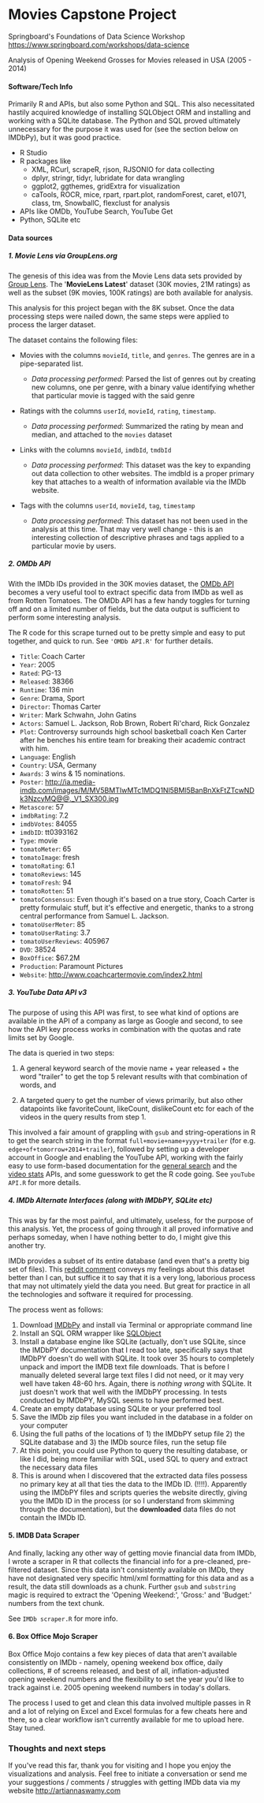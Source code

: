 # Movies Capstone Project
Springboard's Foundations of Data Science Workshop https://www.springboard.com/workshops/data-science

Analysis of Opening Weekend Grosses for Movies released in USA (2005 - 2014)

#### Software/Tech Info

Primarily R and APIs, but also some Python and SQL. This also necessitated hastily acquired knowledge of installing SQLObject ORM and installing and working with a SQLite database. The Python and SQL proved ultimately unnecessary for the purpose it was used for (see the section below on IMDbPy), but it was good practice.
- R Studio
- R packages like 
  - XML, RCurl, scrapeR, rjson, RJSONIO for data collecting
  - dplyr, stringr, tidyr, lubridate for data wrangling
  - ggplot2, ggthemes, gridExtra for visualization
  - caTools, ROCR, mice, rpart, rpart.plot, randomForest, caret, e1071, class, tm, SnowballC, flexclust for analysis
- APIs like OMDb, YouTube Search, YouTube Get
- Python, SQLite etc

#### Data sources

##### 1. Movie Lens via GroupLens.org
The genesis of this idea was from the Movie Lens data sets provided by [Group Lens](http://grouplens.org/datasets/movielens/). The '**MovieLens Latest**' dataset (30K movies, 21M ratings) as well as the subset (9K movies, 100K ratings) are both available for analysis. 

This analysis for this project began with the 8K subset. Once the data processing steps were nailed down, the same steps were applied to process the larger dataset. 

The dataset contains the following files:
- Movies with the columns `movieId`, `title`, and `genres`. The genres are in a pipe-separated list. 
  - *Data processing performed*: Parsed the list of genres out by creating new columns, one per genre, with a binary value identifying whether that particular movie is tagged with the said genre

- Ratings with the columns `userId`, `movieId`, `rating`, `timestamp`.
  - *Data processing performed*: Summarized the rating by mean and median, and attached to the `movies` dataset

- Links with the columns `movieId`, `imdbId`, `tmdbId`
  - *Data processing performed*: This dataset was the key to expanding out data collection to other websites. The imdbId is a proper primary key that attaches to a wealth of information available via the IMDb website.

- Tags with the columns `userId`, `movieId`, `tag`, `timestamp`
  - *Data processing performed*: This dataset has not been used in the analysis at this time. That may very well change - this is an interesting collection of descriptive phrases and tags applied to a particular movie by users.
  
##### 2. OMDb API
With the IMDb IDs provided in the 30K movies dataset, the [OMDb API](http://www.omdbapi.com) becomes a very useful tool to extract specific data from IMDb as well as from Rotten Tomatoes. The OMDb API has a few handy toggles for turning off and on a limited number of fields, but the data output is sufficient to perform some interesting analysis.

The R code for this scrape turned out to be pretty simple and easy to put together, and quick to run. See `'OMDb API.R'` for further details.

- `Title`: Coach Carter
- `Year`: 2005
- `Rated`: PG-13
- `Released`: 38366
- `Runtime`: 136 min
- `Genre`: Drama, Sport
- `Director`: Thomas Carter
- `Writer`: Mark Schwahn, John Gatins
- `Actors`: Samuel L. Jackson, Rob Brown, Robert Ri'chard, Rick Gonzalez
- `Plot`: Controversy surrounds high school basketball coach Ken Carter after he benches his entire team for breaking their academic contract with him.
- `Language`: English
- `Country`: USA, Germany
- `Awards`: 3 wins & 15 nominations.
- `Poster`: http://ia.media-imdb.com/images/M/MV5BMTIwMTc1MDQ1Nl5BMl5BanBnXkFtZTcwNDk3NzcyMQ@@._V1_SX300.jpg
- `Metascore`: 57
- `imdbRating`: 7.2
- `imdbVotes`: 84055
- `imdbID`: tt0393162
- `Type`: movie
- `tomatoMeter`: 65
- `tomatoImage`: fresh
- `tomatoRating`: 6.1
- `tomatoReviews`: 145
- `tomatoFresh`: 94
- `tomatoRotten`: 51
- `tomatoConsensus`: Even though it's based on a true story, Coach Carter is pretty formulaic stuff, but it's effective and energetic, thanks to a strong central performance from Samuel L. Jackson.
- `tomatoUserMeter`: 85
- `tomatoUserRating`: 3.7
- `tomatoUserReviews`: 405967
- `DVD`: 38524
- `BoxOffice`: $67.2M
- `Production`: Paramount Pictures
- `Website`: http://www.coachcartermovie.com/index2.html

##### 3. YouTube Data API v3

The purpose of using this API was first, to see what kind of options are available in the API of a company as large as Google and second, to see how the API key process works in combination with the quotas and rate limits set by Google. 

The data is queried in two steps:

1. A general keyword search of the movie name + year released + the word "trailer" to get the top 5 relevant results with that combination of words, and

2. A targeted query to get the number of views primarily, but also other datapoints like favoriteCount, likeCount, dislikeCount etc for each of the videos in the query results from step 1.

This involved a fair amount of grappling with `gsub` and string-operations in R to get the search string in the format `full+movie+name+yyyy+trailer` (for e.g. `edge+of+tomorrow+2014+trailer`), followed by setting up a developer account in Google and enabling the YouTube API, working with the fairly easy to use form-based documentation for the [general search](https://developers.google.com/youtube/v3/docs/search/list#try-it) and the [video stats](https://developers.google.com/youtube/v3/docs/videos/list#try-it) APIs, and some guesswork to get the R code going. See `youTube API.R` for more details.

##### 4. IMDb Alternate Interfaces (along with IMDbPY, SQLite etc)

This was by far the most painful, and ultimately, useless, for the purpose of this analysis. Yet, the process of going through it all proved informative and perhaps someday, when I have nothing better to do, I might give this another try.

IMDb provides a subset of its entire database (and even that's a pretty big set of files). This [reddit comment](https://www.reddit.com/r/datasets/comments/246ycf/imdbrottentomatoes_data/ch4hujb) conveys my feelings about this dataset better than I can, but suffice it to say that it is a very long, laborious process that may not ultimately yield the data you need. But great for practice in all the technologies and software it required for processing.

The process went as follows:

1. Download [IMDbPy](http://imdbpy.sourceforge.net) and install via Terminal or appropriate command line
2. Install an SQL ORM wrapper like [SQLObject](http://sqlobject.org)
3. Install a database engine like SQLite (actually, don't use SQLite, since the IMDbPY documentation that I read too late, specifically says that IMDbPY doesn't do well with SQLite. It took over 35 hours to completely unpack and import the IMDB text file downloads. That is before I manually deleted several large text files I did not need, or it may very well have taken 48-60 hrs. 
Again, there is *nothing wrong* with SQLite. It just doesn't work that well with the IMDbPY processing. In tests conducted by IMDbPY, MySQL seems to have performed best.
4. Create an empty database using SQLite or your preferred tool
5. Save the IMDb zip files you want included in the database in a folder on your computer
6. Using the full paths of the locations of 1) the IMDbPY setup file 2) the SQLite database and 3) the IMDb source files, run the setup file
7. At this point, you could use Python to query the resulting database, or like I did, being more familiar with SQL, used SQL to query and extract the necessary data files
8. This is around when I discovered that the extracted data files possess no primary key at all that ties the data to the IMDb ID. (!!!!). 
Apparently using the IMDbPY files and scripts queries the website directly, giving you the IMDb ID in the process (or so I understand from skimming through the documentation), but the **downloaded** data files do not contain the IMDb ID.

#### 5. IMDB Data Scraper

And finally, lacking any other way of getting movie financial data from IMDb, I wrote a scraper in R that collects the financial info for a pre-cleaned, pre-filtered dataset. Since this data isn't consistently available on IMDb, they have not designated very specific html/xml formatting for this data and as a result, the data still downloads as a chunk. Further `gsub` and `substring` magic is required to extract the 'Opening Weekend:', 'Gross:' and 'Budget:' numbers from the text chunk.

See `IMDb scraper.R` for more info.

#### 6. Box Office Mojo Scraper

Box Office Mojo contains a few key pieces of data that aren't available consistently on IMDb - namely, opening weekend box office, daily collections, # of screens released, and best of all, inflation-adjusted opening weekend numbers and the flexibility to set the year you'd like to track against i.e. 2005 opening weekend numbers in today's dollars.

The process I used to get and clean this data involved multiple passes in R and a lot of relying on Excel and Excel formulas for a few cheats here and there, so a clear workflow isn't currently available for me to upload here. Stay tuned.

### Thoughts and next steps
If you've read this far, thank you for visiting and I hope you enjoy the visualizations and analysis. Feel free to initiate a conversation or send me your suggestions / comments / struggles with getting IMDb data via my website http://artiannaswamy.com

